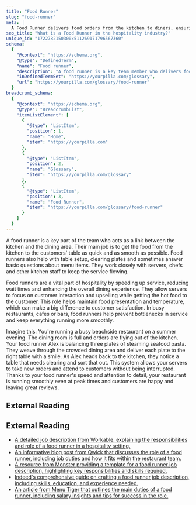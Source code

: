 ```yaml
---
title: "Food Runner"
slug: "food-runner"
meta: |
  A Food Runner delivers food orders from the kitchen to diners, ensuring timely and accurate service. They support servers, enhancing efficiency and guest satisfaction.
seo_title: "What is a Food Runner in the hospitality industry?"
unique_id: "1722782150300x511269171796567360"
schema:
  {
    "@context": "https://schema.org",
    "@type": "DefinedTerm",
    "name": "Food runner",
    "description": "A food runner is a key team member who delivers food from the kitchen to the dining area, assists with table setup and clearing, and answers basic menu queries to ensure smooth service.",
    "inDefinedTermSet": "https://yourpilla.com/glossary",
    "url": "https://yourpilla.com/glossary/food-runner"
  }
breadcrumb_schema:
  {
    "@context": "https://schema.org",
    "@type": "BreadcrumbList",
    "itemListElement": [
      {
        "@type": "ListItem",
        "position": 1,
        "name": "Home",
        "item": "https://yourpilla.com"
      },
      {
        "@type": "ListItem",
        "position": 2,
        "name": "Glossary",
        "item": "https://yourpilla.com/glossary"
      },
      {
        "@type": "ListItem",
        "position": 3,
        "name": "Food Runner",
        "item": "https://yourpilla.com/glossary/food-runner"
      }
    ]
  }
---
```


A food runner is a key part of the team who acts as a link between the kitchen and the dining area. Their main job is to get the food from the kitchen to the customers' table as quick and as smooth as possible. Food runners also help with table setup, clearing plates and sometimes answer basic questions about menu items. They work closely with servers, chefs and other kitchen staff to keep the service flowing.

Food runners are a vital part of hospitality by speeding up service, reducing wait times and enhancing the overall dining experience. They allow servers to focus on customer interaction and upselling while getting the hot food to the customer. This role helps maintain food presentation and temperature, which can make a big difference to customer satisfaction. In busy restaurants, cafes or bars, food runners help prevent bottlenecks in service and keep everything running more smoothly.

Imagine this: You're running a busy beachside restaurant on a summer evening. The dining room is full and orders are flying out of the kitchen. Your food runner Alex is balancing three plates of steaming seafood pasta. They weave through the crowded dining area and deliver each plate to the right table with a smile. As Alex heads back to the kitchen, they notice a table that needs clearing and sort that out. This system allows your servers to take new orders and attend to customers without being interrupted. Thanks to your food runner's speed and attention to detail, your restaurant is running smoothly even at peak times and customers are happy and leaving great reviews.

## External Reading



## External Reading

*   [A detailed job description from Workable, explaining the responsibilities and role of a food runner in a hospitality setting.](https://resources.workable.com/food-runner-job-description)
*   [An informative blog post from Qwick that discusses the role of a food runner, including job duties and how it fits within the restaurant team.](https://www.qwick.com/blog/what-is-a-food-runner)
*   [A resource from Monster providing a template for a food runner job description, highlighting key responsibilities and skills required.](https://hiring.monster.com/resources/job-descriptions/food-service/food-runner/)
*   [Indeed's comprehensive guide on crafting a food runner job description, including skills, education, and experience needed.](https://www.indeed.com/hire/job-description/food-runner)
*   [An article from Menu Tiger that outlines the main duties of a food runner, including salary insights and tips for success in the role.](https://www.menutiger.com/blog/food-runner-job-description)